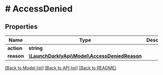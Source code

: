 # # AccessDenied

## Properties

Name | Type | Description | Notes
------------ | ------------- | ------------- | -------------
**action** | **string** |  |
**reason** | [**\LaunchDarklyApi\Model\AccessDeniedReason**](AccessDeniedReason.md) |  |

[[Back to Model list]](../../README.md#models) [[Back to API list]](../../README.md#endpoints) [[Back to README]](../../README.md)
